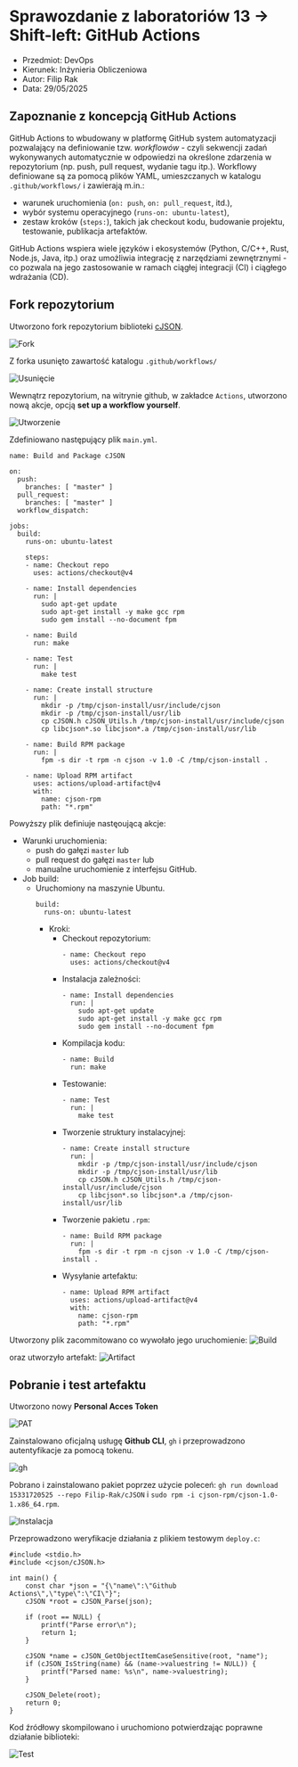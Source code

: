 # Sprawozdanie z laboratoriów 13 -> Shift-left: GitHub Actions
- Przedmiot: DevOps
- Kierunek: Inżynieria Obliczeniowa
- Autor: Filip Rak
- Data: 29/05/2025

## Zapoznanie z koncepcją GitHub Actions
GitHub Actions to wbudowany w platformę GitHub system automatyzacji pozwalający na definiowanie tzw. *workflowów* - czyli sekwencji zadań wykonywanych automatycznie w odpowiedzi na określone zdarzenia w repozytorium (np. push, pull request, wydanie tagu itp.).
Workflowy definiowane są za pomocą plików YAML, umieszczanych w katalogu `.github/workflows/` i zawierają m.in.:
- warunek uruchomienia (`on: push`, `on: pull_request`, itd.),
- wybór systemu operacyjnego (`runs-on: ubuntu-latest`),
- zestaw kroków (`steps:`), takich jak checkout kodu, budowanie projektu, testowanie, publikacja artefaktów.

GitHub Actions wspiera wiele języków i ekosystemów (Python, C/C++, Rust, Node.js, Java, itp.) oraz umożliwia integrację z narzędziami zewnętrznymi - co pozwala na jego zastosowanie w ramach ciągłej integracji (CI) i ciągłego wdrażania (CD).

## Fork repozytorium
Utworzono fork repozytorium biblioteki [cJSON](https://github.com/DaveGamble/cJSON).

![Fork](media/m1_fork.png)

Z forka usunięto zawartość katalogu `.github/workflows/`

![Usunięcie](media/m2_rm.png)

Wewnątrz repozytorium, na witrynie github, w zakładce `Actions`, utworzono nową akcje, opcją **set up a workflow yourself**.

![Utworzenie](media/m3_create.png)

Zdefiniowano następujący plik `main.yml`.
```
name: Build and Package cJSON

on:
  push:
    branches: [ "master" ]
  pull_request:
    branches: [ "master" ]
  workflow_dispatch:

jobs:
  build:
    runs-on: ubuntu-latest

    steps:
    - name: Checkout repo
      uses: actions/checkout@v4

    - name: Install dependencies
      run: |
        sudo apt-get update
        sudo apt-get install -y make gcc rpm
        sudo gem install --no-document fpm

    - name: Build
      run: make

    - name: Test
      run: |
        make test

    - name: Create install structure
      run: |
        mkdir -p /tmp/cjson-install/usr/include/cjson
        mkdir -p /tmp/cjson-install/usr/lib
        cp cJSON.h cJSON_Utils.h /tmp/cjson-install/usr/include/cjson
        cp libcjson*.so libcjson*.a /tmp/cjson-install/usr/lib

    - name: Build RPM package
      run: |
        fpm -s dir -t rpm -n cjson -v 1.0 -C /tmp/cjson-install .

    - name: Upload RPM artifact
      uses: actions/upload-artifact@v4
      with:
        name: cjson-rpm
        path: "*.rpm"
```

Powyższy plik definiuje nastęoującą akcje:
- Warunki uruchomienia:
  - push do gałęzi `master` lub
  - pull request do gałęzi `master` lub
  - manualne uruchomienie z interfejsu GitHub.
- Job build:
    - Uruchomiony na maszynie Ubuntu.
      ```
      build:
        runs-on: ubuntu-latest
      ```
      - Kroki:
        - Checkout repozytorium:
          ```
          - name: Checkout repo
            uses: actions/checkout@v4
          ```
        - Instalacja zależności:
          ```
          - name: Install dependencies
            run: |
              sudo apt-get update
              sudo apt-get install -y make gcc rpm
              sudo gem install --no-document fpm
          ```
        - Kompilacja kodu:
          ```
          - name: Build
            run: make
          ```
        - Testowanie:
          ```
          - name: Test
            run: |
              make test
          ```
        - Tworzenie struktury instalacyjnej:
          ```
          - name: Create install structure
            run: |
              mkdir -p /tmp/cjson-install/usr/include/cjson
              mkdir -p /tmp/cjson-install/usr/lib
              cp cJSON.h cJSON_Utils.h /tmp/cjson-install/usr/include/cjson
              cp libcjson*.so libcjson*.a /tmp/cjson-install/usr/lib
          ``` 
        - Tworzenie pakietu `.rpm`:
          ```
          - name: Build RPM package
            run: |
              fpm -s dir -t rpm -n cjson -v 1.0 -C /tmp/cjson-install .
          ```
        - Wysyłanie artefaktu:
          ```
          - name: Upload RPM artifact
            uses: actions/upload-artifact@v4
            with:
              name: cjson-rpm
              path: "*.rpm"
          ```

Utworzony plik zacommitowano co wywołało jego uruchomienie:
![Build](media/m4_build.png)

oraz utworzyło artefakt:
![Artifact](media/m5_artifact.png)

## Pobranie i test artefaktu
Utworzono nowy **Personal Acces Token**

![PAT](media/m6_pat.png)

Zainstalowano oficjalną usługę **Github CLI**, `gh` i przeprowadzono autentyfikacje za pomocą tokenu.

![gh](media/m7_gh.png)

Pobrano i zainstalowano pakiet poprzez użycie poleceń: `gh run download 15331720525 --repo Filip-Rak/cJSON` i `sudo rpm -i cjson-rpm/cjson-1.0-1.x86_64.rpm`.

![Instalacja](media/m8_inst.png)

Przeprowadzono weryfikacje działania z plikiem testowym `deploy.c`:
```
#include <stdio.h>
#include <cjson/cJSON.h>

int main() {
    const char *json = "{\"name\":\"Github Actions\",\"type\":\"CI\"}";
    cJSON *root = cJSON_Parse(json);

    if (root == NULL) {
        printf("Parse error\n");
        return 1;
    }

    cJSON *name = cJSON_GetObjectItemCaseSensitive(root, "name");
    if (cJSON_IsString(name) && (name->valuestring != NULL)) {
        printf("Parsed name: %s\n", name->valuestring);
    }

    cJSON_Delete(root);
    return 0;
}
```

Kod źródłowy skompilowano i uruchomiono potwierdzając poprawne działanie biblioteki:

![Test](media/m9_test.png)
